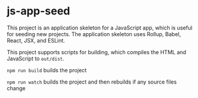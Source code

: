 # js-app-seed
This project is an application skeleton for a JavaScript app, which is useful for seeding new projects. The application skeleton uses Rollup, Babel, React, JSX, and ESLint.

This project supports scripts for building, which compiles the HTML and JavaScript to `out/dist`.

`npm run build` builds the project

`npm run watch` builds the project and then rebuilds if any source files change

